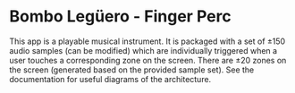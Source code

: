 # Bombo Legüero - Finger Perc

This app is a playable musical instrument. It is packaged with a set of ±150 audio samples (can be modified) which are individually triggered when a user touches a corresponding zone on the screen. 
There are ±20 zones on the screen (generated based on the provided sample set). 
See the documentation for useful diagrams of the architecture. 
